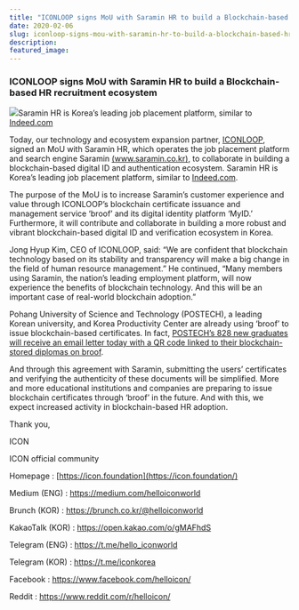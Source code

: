 ```yaml
---
title: "ICONLOOP signs MoU with Saramin HR to build a Blockchain-based HR recruitment ecosystem"
date: 2020-02-06
slug: iconloop-signs-mou-with-saramin-hr-to-build-a-blockchain-based-hr-recruitment-ecosystem-66a417b464b5
description:
featured_image:
---
```


### ICONLOOP signs MoU with Saramin HR to build a Blockchain-based HR recruitment ecosystem

![](https://cdn-images-1.medium.com/max/800/1*sjYBNXOaV5G80mUfwSvH5A.png)Saramin HR is Korea’s leading job placement platform, similar to [Indeed.com](https://www.indeed.com)

Today, our technology and ecosystem expansion partner, [ICONLOOP](https://www.iconloop.com/en/), signed an MoU with Saramin HR, which operates the job placement platform and search engine Saramin [(www.saramin.co.kr)](https://www.saramin.co.kr/zf_user/), to collaborate in building a blockchain-based digital ID and authentication ecosystem. Saramin HR is Korea’s leading job placement platform, similar to [Indeed.com](https://www.indeed.com).

The purpose of the MoU is to increase Saramin’s customer experience and value through ICONLOOP’s blockchain certificate issuance and management service ‘broof’ and its digital identity platform ‘MyID.’ Furthermore, it will contribute and collaborate in building a more robust and vibrant blockchain-based digital ID and verification ecosystem in Korea.

Jong Hyup Kim, CEO of ICONLOOP, said: “We are confident that blockchain technology based on its stability and transparency will make a big change in the field of human resource management.” He continued, “Many members using Saramin, the nation’s leading employment platform, will now experience the benefits of blockchain technology. And this will be an important case of real-world blockchain adoption.”

Pohang University of Science and Technology (POSTECH), a leading Korean university, and Korea Productivity Center are already using ‘broof’ to issue blockchain-based certificates. In fact, [POSTECH’s 828 new graduates will receive an email letter today with a QR code linked to their blockchain-stored diplomas on broof](https://www.theblockcrypto.com/linked/55176/south-korean-university-issues-blockchain-stored-diplomas-amid-the-spread-of-the-coronavirus).

And through this agreement with Saramin, submitting the users’ certificates and verifying the authenticity of these documents will be simplified. More and more educational institutions and companies are preparing to issue blockchain certificates through ‘broof’ in the future. And with this, we expect increased activity in blockchain-based HR adoption.

Thank you,

ICON

ICON official community

Homepage : [https://icon.foundation](https://icon.foundation/)

Medium (ENG) : <https://medium.com/helloiconworld>

Brunch (KOR) : <https://brunch.co.kr/@helloiconworld>

KakaoTalk (KOR) : <https://open.kakao.com/o/gMAFhdS>

Telegram (ENG) : <https://t.me/hello_iconworld>

Telegram (KOR) : <https://t.me/iconkorea>

Facebook : <https://www.facebook.com/helloicon/>

Reddit : <https://www.reddit.com/r/helloicon/>

